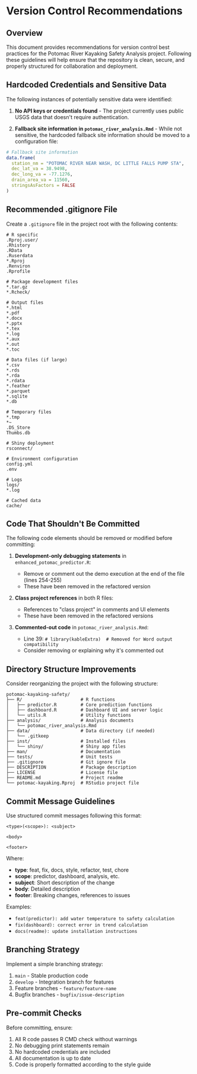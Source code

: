 # Version Control Recommendations

## Overview

This document provides recommendations for version control best practices for the Potomac River Kayaking Safety Analysis project. Following these guidelines will help ensure that the repository is clean, secure, and properly structured for collaboration and deployment.

## Hardcoded Credentials and Sensitive Data

The following instances of potentially sensitive data were identified:

1. **No API keys or credentials found** - The project currently uses public USGS data that doesn't require authentication.

2. **Fallback site information in `potomac_river_analysis.Rmd`** - While not sensitive, the hardcoded fallback site information should be moved to a configuration file:

```r
# Fallback site information
data.frame(
  station_nm = "POTOMAC RIVER NEAR WASH, DC LITTLE FALLS PUMP STA",
  dec_lat_va = 38.9498,
  dec_long_va = -77.1276,
  drain_area_va = 11560,
  stringsAsFactors = FALSE
)
```

## Recommended .gitignore File

Create a `.gitignore` file in the project root with the following contents:

```
# R specific
.Rproj.user/
.Rhistory
.RData
.Ruserdata
*.Rproj
.Renviron
.Rprofile

# Package development files
*.tar.gz
*.Rcheck/

# Output files
*.html
*.pdf
*.docx
*.pptx
*.tex
*.log
*.aux
*.out
*.toc

# Data files (if large)
*.csv
*.rds
*.rda
*.rdata
*.feather
*.parquet
*.sqlite
*.db

# Temporary files
*.tmp
*~
.DS_Store
Thumbs.db

# Shiny deployment
rsconnect/

# Environment configuration
config.yml
.env

# Logs
logs/
*.log

# Cached data
cache/
```

## Code That Shouldn't Be Committed

The following code elements should be removed or modified before committing:

1. **Development-only debugging statements** in `enhanced_potomac_predictor.R`:
   - Remove or comment out the demo execution at the end of the file (lines 254-255)
   - These have been removed in the refactored version

2. **Class project references** in both R files:
   - References to "class project" in comments and UI elements
   - These have been removed in the refactored versions

3. **Commented-out code** in `potomac_river_analysis.Rmd`:
   - Line 39: `# library(kableExtra)  # Removed for Word output compatibility`
   - Consider removing or explaining why it's commented out

## Directory Structure Improvements

Consider reorganizing the project with the following structure:

```
potomac-kayaking-safety/
├── R/                      # R functions
│   ├── predictor.R         # Core prediction functions
│   ├── dashboard.R         # Dashboard UI and server logic
│   └── utils.R             # Utility functions
├── analysis/               # Analysis documents
│   └── potomac_river_analysis.Rmd
├── data/                   # Data directory (if needed)
│   └── .gitkeep
├── inst/                   # Installed files
│   └── shiny/              # Shiny app files
├── man/                    # Documentation
├── tests/                  # Unit tests
├── .gitignore              # Git ignore file
├── DESCRIPTION             # Package description
├── LICENSE                 # License file
├── README.md               # Project readme
└── potomac-kayaking.Rproj  # RStudio project file
```

## Commit Message Guidelines

Use structured commit messages following this format:

```
<type>(<scope>): <subject>

<body>

<footer>
```

Where:
- **type**: feat, fix, docs, style, refactor, test, chore
- **scope**: predictor, dashboard, analysis, etc.
- **subject**: Short description of the change
- **body**: Detailed description
- **footer**: Breaking changes, references to issues

Examples:
- `feat(predictor): add water temperature to safety calculation`
- `fix(dashboard): correct error in trend calculation`
- `docs(readme): update installation instructions`

## Branching Strategy

Implement a simple branching strategy:

1. `main` - Stable production code
2. `develop` - Integration branch for features
3. Feature branches - `feature/feature-name`
4. Bugfix branches - `bugfix/issue-description`

## Pre-commit Checks

Before committing, ensure:

1. All R code passes R CMD check without warnings
2. No debugging print statements remain
3. No hardcoded credentials are included
4. All documentation is up to date
5. Code is properly formatted according to the style guide